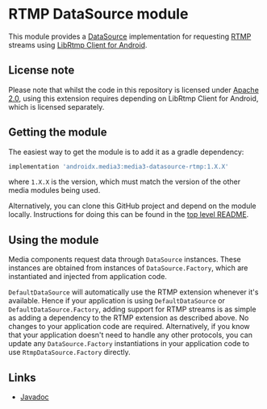 # RTMP DataSource module

This module provides a [DataSource][] implementation for requesting [RTMP][]
streams using [LibRtmp Client for Android][].

[DataSource]: ../datasource/src/main/java/androidx/media3/datasource/DataSource.java
[RTMP]: https://en.wikipedia.org/wiki/Real-Time_Messaging_Protocol
[LibRtmp Client for Android]: https://github.com/ant-media/LibRtmp-Client-for-Android

## License note

Please note that whilst the code in this repository is licensed under
[Apache 2.0][], using this extension requires depending on LibRtmp Client for
Android, which is licensed separately.

[Apache 2.0]: ../../LICENSE

## Getting the module

The easiest way to get the module is to add it as a gradle dependency:

```gradle
implementation 'androidx.media3:media3-datasource-rtmp:1.X.X'
```

where `1.X.X` is the version, which must match the version of the other media
modules being used.

Alternatively, you can clone this GitHub project and depend on the module
locally. Instructions for doing this can be found in the [top level README][].

[top level README]: ../../README.md

## Using the module

Media components request data through `DataSource` instances. These instances
are obtained from instances of `DataSource.Factory`, which are instantiated and
injected from application code.

`DefaultDataSource` will automatically use the RTMP extension whenever it's
available. Hence if your application is using `DefaultDataSource` or
`DefaultDataSource.Factory`, adding support for RTMP streams is as simple as
adding a dependency to the RTMP extension as described above. No changes to your
application code are required. Alternatively, if you know that your application
doesn't need to handle any other protocols, you can update any
`DataSource.Factory` instantiations in your application code to use
`RtmpDataSource.Factory` directly.

## Links

*   [Javadoc][]

[Javadoc]: https://developer.android.com/reference/androidx/media3/datasource/rtmp/package-summary
